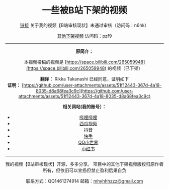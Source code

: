<div align="center">

# 一些被B站下架的视频

[链接](https://cloud.189.cn/t/aim67riqIRFf) 关于我的视频【B站审核现状】未通过审核（访问码：n6hk）

[其他下架视频](https://cloud.189.cn/t/jmaUJn7VVrey) 访问码：pzf9


---

**原简介：**

本视频投稿的视频是 [https://space.bilibili.com/265059948](https://space.bilibili.com/265059948) 的视频（已下架）

**翻译：** Rikka Takanashi 已经同意，证明如下  
**证明：** [https://github.com/user-attachments/assets/51f12443-367d-4a18-8035-d8a68fea3c9c](https://github.com/user-attachments/assets/51f12443-367d-4a18-8035-d8a68fea3c9c)

**相关网站(我的账号）：**
- [哔哩哔哩](https://space.bilibili.com/586690045)
- [西瓜视频](https://www.ixigua.com/home/102430143803?list_entrance=studio)
- [抖音](https://www.douyin.com/user/MS4wLjABAAAA1RnZJC2aJx8Ipv_AwITBKGHoPOW5luR_WnnStAw2HdWwpiYSSk59QyhDv78wzqbn?from_tab_name=main&vid=7417105147509132553)
- [快手](https://www.kuaishou.com/profile/3xycrhzfgieapjk)
- [QQ小世界](https://xsj.qq.com/video/personal-page)
- [小红书](https://www.xiaohongshu.com/user/profile/66eec472000000001b01b73e)

---

我的视频【B站审核现状】开源，多多分享。
项目中的其他下架视频版权归原作者所有，但依旧可以宣扬但禁止盈利后果自负

联系方式：QQ1461274914 邮箱：mhyhhhzzz@gmail.com


</div>
